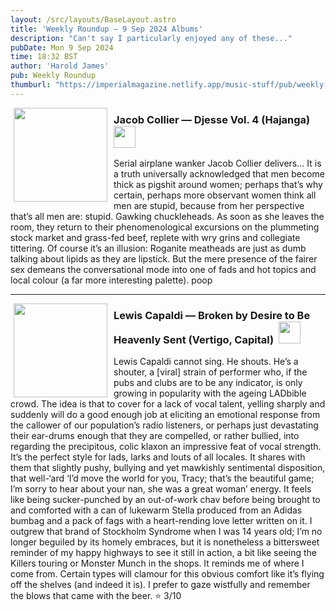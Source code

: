 ```yaml
---
layout: /src/layouts/BaseLayout.astro
title: 'Weekly Roundup — 9 Sep 2024 Albums'
description: "Can't say I particularly enjoyed any of these..."
pubDate: Mon 9 Sep 2024
time: 18:32 BST
author: 'Harold James'
pub: Weekly Roundup
thumburl: "https://imperialmagazine.netlify.app/music-stuff/pub/weekly-roundup"
---
```

<img src="https://theyakemperor.neocities.org/Images/djesse4.jpg" style="width:150px;height:auto;padding-right:10px;padding-left:5px;float:left;">
<h3 style="margin-left:5px;">Jacob Collier — Djesse Vol. 4 (Hajanga) &nbsp;<img src="https://theyakemperor.neocities.org/Images/ukflag.webp" style="width:35px;height:auto;"></h3> 

Serial airplane wanker Jacob Collier delivers... It is a truth universally acknowledged that men become thick as pigshit around women; perhaps that’s why certain, perhaps more observant women think all men are stupid, because from her perspective that’s all men are: stupid. Gawking chuckleheads. As soon as she leaves the room, they return to their phenomenological excursions on the plummeting stock market and grass-fed beef, replete with wry grins and collegiate tittering. Of course it’s an illusion: Roganite meatheads are just as dumb talking about lipids as they are lipstick. But the mere presence of the fairer sex demeans the conversational mode into one of fads and hot topics and local colour (a far more interesting palette). poop

<hr>
<img src="https://theyakemperor.neocities.org/Images/capaldus.png" style="width:150px;height:auto;padding-right:10px;padding-left:5px;float:left;">
<h3 style="margin-left:5px;">Lewis Capaldi — Broken by Desire to Be Heavenly Sent (Vertigo, Capital) &nbsp;<img src="https://theyakemperor.neocities.org/Images/ukflag.webp" style="width:35px;height:auto;"></h3>

Lewis Capaldi cannot sing. He shouts. He’s a shouter, a [viral] strain of performer who, if the pubs and clubs are to be any indicator, is only growing in popularity with the ageing LADbible crowd. The idea is that to cover for a lack of vocal talent, yelling sharply and suddenly will do a good enough job at eliciting an emotional response from the callower of our population’s radio listeners, or perhaps just devastating their ear-drums enough that they are compelled, or rather bullied, into regarding the precipitous, colic klaxon an impressive feat of vocal strength. It’s the perfect style for lads, larks and louts of all locales. It shares with them that slightly pushy, bullying and yet mawkishly sentimental disposition, that well-‘ard ‘I’d move the world for you, Tracy; that’s the beautiful game; I’m sorry to hear about your nan, she was a great woman’ energy. It feels like being sucker-punched by an out-of-work chav before being brought to and comforted with a can of lukewarm Stella produced from an Adidas bumbag and a pack of fags with a heart-rending love letter written on it. I outgrew that brand of Stockholm Syndrome when I was 14 years old; I’m no longer beguiled by its homely embraces, but it is nonetheless a bittersweet reminder of my happy highways to see it still in action, a bit like seeing the Killers touring or Monster Munch in the shops. It reminds me of where I come from. Certain types will clamour for this obvious comfort like it’s flying off the shelves (and indeed it is). I prefer to gaze wistfully and remember the blows that came with the beer. ⭐ 3/10
